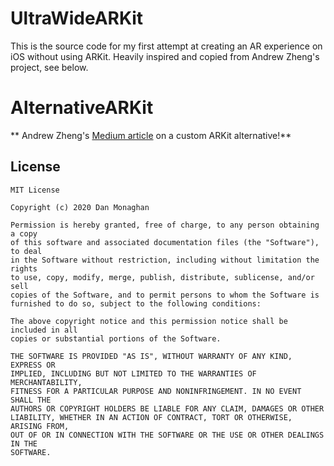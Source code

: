 # UltraWideARKit
This is the source code for my first attempt at creating an AR experience on iOS without using ARKit. Heavily inspired and copied from Andrew Zheng's project, see below.


# AlternativeARKit
** Andrew Zheng's [Medium article](https://betterprogramming.pub/a-custom-alternative-to-arkit-c07961a38d2a?source=friends_link&sk=ed0c89157da6520e60179f07cb40f911) on a custom ARKit alternative!**


## License
```
MIT License

Copyright (c) 2020 Dan Monaghan

Permission is hereby granted, free of charge, to any person obtaining a copy
of this software and associated documentation files (the "Software"), to deal
in the Software without restriction, including without limitation the rights
to use, copy, modify, merge, publish, distribute, sublicense, and/or sell
copies of the Software, and to permit persons to whom the Software is
furnished to do so, subject to the following conditions:

The above copyright notice and this permission notice shall be included in all
copies or substantial portions of the Software.

THE SOFTWARE IS PROVIDED "AS IS", WITHOUT WARRANTY OF ANY KIND, EXPRESS OR
IMPLIED, INCLUDING BUT NOT LIMITED TO THE WARRANTIES OF MERCHANTABILITY,
FITNESS FOR A PARTICULAR PURPOSE AND NONINFRINGEMENT. IN NO EVENT SHALL THE
AUTHORS OR COPYRIGHT HOLDERS BE LIABLE FOR ANY CLAIM, DAMAGES OR OTHER
LIABILITY, WHETHER IN AN ACTION OF CONTRACT, TORT OR OTHERWISE, ARISING FROM,
OUT OF OR IN CONNECTION WITH THE SOFTWARE OR THE USE OR OTHER DEALINGS IN THE
SOFTWARE.
```
